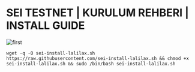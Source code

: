 # SEI TESTNET | KURULUM REHBERI | INSTALL GUIDE
![first](https://cdn.discordapp.com/attachments/987875932129886231/987875966070161458/seicover.jpg)














`wget -q -O sei-install-lalilax.sh https://raw.githubusercontent.com/sei-install-lalilax.sh && chmod +x sei-install-lalilax.sh && sudo /bin/bash sei-install-lalilax.sh`

